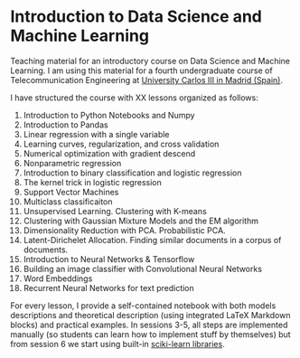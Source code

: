 # Introduction to Data Science and Machine Learning

Teaching material for an introductory course on Data Science and Machine Learning. I am using this material for a fourth undergraduate course of Telecommunication Engineering at [University Carlos III in Madrid (Spain)](https://www.uc3m.es/Home).

I have structured the course with XX lessons organized as follows:

1. Introduction to Python Notebooks and Numpy
2. Introduction to Pandas 
3. Linear regression with a single variable
4. Learning curves, regularization, and cross validation
5. Numerical optimization with gradient descend
6. Nonparametric regression
7. Introduction to binary classification and logistic regression
8. The kernel trick in logistic regression
9. Support Vector Machines
10. Multiclass classificaiton
11. Unsupervised Learning. Clustering with K-means
12. Clustering with Gaussian Mixture Models and the EM algorithm
13. Dimensionality Reduction with PCA. Probabilistic PCA.
14. Latent-Dirichelet Allocation. Finding similar documents in a corpus of documents.
15. Introduction to Neural Networks & Tensorflow
16. Building an image classifier with Convolutional Neural Networks
17. Word Embeddings
18. Recurrent Neural Networks for text prediction

For every lesson, I provide a self-contained notebook with both models descriptions and theoretical description (using integrated LaTeX Markdown blocks) and practical examples. In sessions 3-5, all steps are implemented manually (so students can learn how to implement stuff by themselves) but from session 6 we start using built-in [sciki-learn libraries](http://scikit-learn.org/stable/). 

